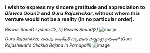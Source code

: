 ### I wish to express my sincere gratitude and appreciation to *Biswas SounD* and *Guru Rajashekar*, without whom this venture would not be a reality (in no particular order).

*Biswas SounD system #2, Dj Biswas Sound(2)*
![image](https://user-images.githubusercontent.com/42505125/122138200-78181500-ce03-11eb-9f0a-b613d1bbaede.png)

*Guru Rajashekar, గురువు రాజశేఖర్ చెక్కభజన పార్నపల్లి గ్రామంలో (Guru Rajashekar's Chakka Bajana in Parnapalli)*
![image](https://user-images.githubusercontent.com/42505125/122138881-e4dfdf00-ce04-11eb-8a18-583aa8379a90.png)

